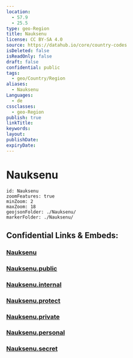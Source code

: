 ```yaml
---
location:
  - 57.9
  - 25.5
type: geo-Region
title: Nauksenu
license: CC BY-SA 4.0
source: https://datahub.io/core/country-codes
isDeleted: false
isReadOnly: false
draft: false
confidential: public
tags:
  - geo/Country/Region
aliases:
  - Nauksenu
Languages:
  - de
cssclasses:
  - geo-Region
publish: true
linkTitle:
keywords:
layout:
publishDate:
expiryDate:
---
```


# Nauksenu

```leaflet
id: Nauksenu
zoomFeatures: true 
minZoom: 2 
maxZoom: 18
geojsonFolder: ./Nauksenu/
markerFolder: ./Nauksenu/
```


## Confidential Links & Embeds: 

### [Nauksenu](/_Standards/Earth/Continent/Europe/Europe~North/Latvia/Counties/Nauksenu.md) 

### [Nauksenu.public](/_public/Earth/Continent/Europe/Europe~North/Latvia/Counties/Nauksenu.public.md) 

### [Nauksenu.internal](/_internal/Earth/Continent/Europe/Europe~North/Latvia/Counties/Nauksenu.internal.md) 

### [Nauksenu.protect](/_protect/Earth/Continent/Europe/Europe~North/Latvia/Counties/Nauksenu.protect.md) 

### [Nauksenu.private](/_private/Earth/Continent/Europe/Europe~North/Latvia/Counties/Nauksenu.private.md) 

### [Nauksenu.personal](/_personal/Earth/Continent/Europe/Europe~North/Latvia/Counties/Nauksenu.personal.md) 

### [Nauksenu.secret](/_secret/Earth/Continent/Europe/Europe~North/Latvia/Counties/Nauksenu.secret.md)

